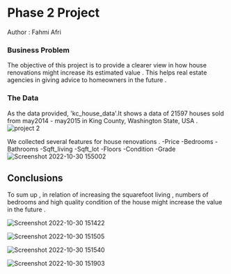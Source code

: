 # Phase 2 Project

Author : Fahmi Afri

### Business Problem

The objective of this project is to provide a clearer view in how house renovations might increase its estimated value . This helps real estate agencies in giving advice to homeowners in the future .

### The Data

As the data provided, 'kc_house_data'.It shows a data of 21597 houses sold from may2014 - may2015 in  King County, Washington State, USA . 
![project 2](https://user-images.githubusercontent.com/112393492/198860443-7dbf4a07-2db3-4229-b484-af34b5b43a45.png)

We collected several features for house renovations .
 -Price
 -Bedrooms
 -Bathrooms
 -Sqft_living
 -Sqft_lot 
 -Floors
 -Condition
 -Grade
 ![Screenshot 2022-10-30 155002](https://user-images.githubusercontent.com/112393492/198863206-8b5bfd1f-6419-4005-8bb5-27cfffb2c09d.png)


## Conclusions

To sum up , in relation of increasing the squarefoot living , numbers of bedrooms and high quality condition of the house might increase the value in the future .


![Screenshot 2022-10-30 151422](https://user-images.githubusercontent.com/112393492/198863218-1be185c6-0a97-442c-9e0b-6c82e62429dd.png)

![Screenshot 2022-10-30 151505](https://user-images.githubusercontent.com/112393492/198863221-656da0b9-677c-4fa5-a6ca-936fb5d270ad.png)

![Screenshot 2022-10-30 151540](https://user-images.githubusercontent.com/112393492/198863223-1c663498-023c-41bb-9e6c-2629154fdbfe.png)

![Screenshot 2022-10-30 151903](https://user-images.githubusercontent.com/112393492/198863227-304a4560-a33b-42e8-ade1-9f67c060dd7e.png)
